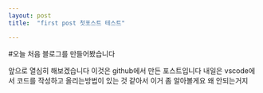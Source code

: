 ```yaml
---
layout: post
title:  "first post 첫포스트 테스트"

---
```


#오늘 처음 블로그를 만들어봤습니다

앞으로 열심히 해보겠습니다
이것은 github에서 만든 포스트입니다
내일은 vscode에서 코드를 작성하고 올리는방법이 있는 것 같아서 이거 좀 알아볼게요
왜 안되는거지
